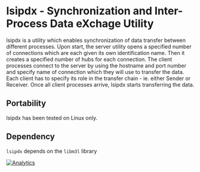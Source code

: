 lsipdx - Synchronization and Inter-Process Data eXchage Utility
===============================================================

lsipdx is a utility which enables synchronization of data transfer between 
different processes. Upon start, the server utility opens a specified number of connections
which are each given its own identification name. Then it creates a specified number
of hubs for each connection.
The client processes connect to the server by using the hostname and port number 
and specify name of connection which they will use to transfer the data. 
Each client has to specify its role in the transfer chain - ie. either Sender
or Receiver. Once all client processes arrive, lsipdx starts transferring the data. 


Portability
-----------

lsipdx has been tested on Linux only.

Dependency
----------

`lsipdx` depends on the `libm3l` library

[![Analytics](https://ga-beacon.appspot.com/UA-47978935-2/lsipdx/readme)](https://github.com/igrigorik/ga-beacon)

